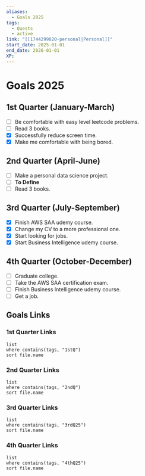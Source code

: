 ```yaml
---
aliases:
  - Goals 2025
tags:
  - Quests
  - active
link: "[[1744299820-personal|Personal]]"
start_date: 2025-01-01
end_date: 2026-01-01
XP:
---
```

# Goals 2025
## 1st Quarter (January-March)
- [ ] Be comfortable with easy level leetcode problems.
- [ ] Read 3 books.
- [x] Successfully reduce screen time.
- [x] Make me comfortable with being bored.
## 2nd Quarter (April-June)
- [ ] Make a personal data science project.
- [ ] **To Define**
- [ ] Read 3 books.
## 3rd Quarter (July-September)
- [x] Finish AWS SAA udemy course.
- [x] Change my CV to a more professional one.
- [x] Start looking for jobs.
- [x] Start Business Intelligence udemy course.
## 4th Quarter (October-December)
- [ ] Graduate college.
- [ ] Take the AWS SAA certification exam.
- [ ] Finish Business Intelligence udemy course.
- [ ] Get a job.
## Goals Links
### 1st Quarter Links
```dataview
list
where contains(tags, "1stQ")
sort file.name
```
### 2nd Quarter Links
```dataview
list
where contains(tags, "2ndQ")
sort file.name
```
### 3rd Quarter Links
```dataview
list
where contains(tags, "3rdQ25")
sort file.name
```
### 4th Quarter Links
```dataview
list
where contains(tags, "4thQ25")
sort file.name
```
